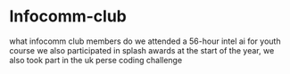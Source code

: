 # Infocomm-club
what infocomm club members do
we attended a 56-hour intel ai for youth course 
we also participated in splash awards 
at the start of the year, we also took part in the uk perse coding challenge
